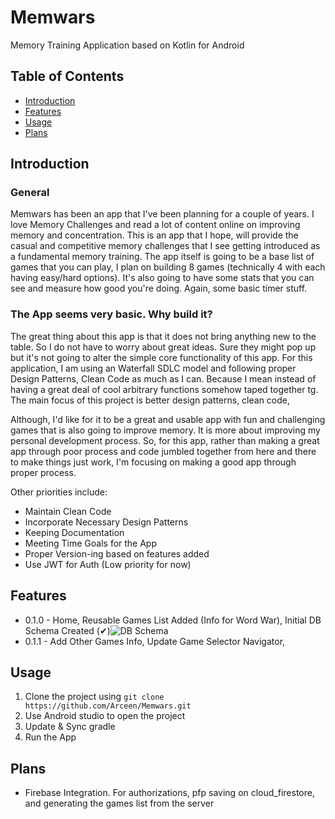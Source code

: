 # Memwars

Memory Training Application based on Kotlin for Android

## Table of Contents

- [Introduction](#introduction)
- [Features](#features)
- [Usage](#usage)
- [Plans](#usage)


## Introduction

### General

Memwars has been an app that I've been planning for a couple of years. I love Memory Challenges and read a lot of content online on improving memory and concentration.
This is an app that I hope, will provide the casual and competitive memory challenges that I see getting introduced as a fundamental memory training.
The app itself is going to be a base list of games that you can play, I plan on building 8 games (technically 4 with each having easy/hard options).
It's also going to have some stats that you can see and measure how good you're doing. Again, some basic timer stuff.


### The App seems very basic. Why build it?

The great thing about this app is that it does not bring anything new to the table. So I do not have to worry about great ideas. Sure they might pop up but it's not going to alter the simple core functionality of this app.
For this application, I am using an Waterfall SDLC model and following proper Design Patterns, Clean Code as much as I can.
Because I mean instead of having a great deal of cool arbitrary functions somehow taped together tg. The main focus of this project is better design patterns, clean code, 

Although, I'd like for it to be a great and usable app with fun and challenging games that is also going to improve memory. It is more about improving my personal development process.
So, for this app, rather than making a great app through poor process and code jumbled together from here and there to make things just work, I'm focusing on making a good app through proper process.

Other priorities include:
 - Maintain Clean Code
 - Incorporate Necessary Design Patterns 
 - Keeping Documentation 
 - Meeting Time Goals for the App 
 - Proper Version-ing based on features added
 - Use JWT for Auth (Low priority for now)

## Features

 - 0.1.0 - Home, Reusable Games List Added (Info for Word War), Initial DB Schema Created (✔)️![DB Schema](https://i.imgur.com/XGQboaD.png) 
 - 0.1.1 - Add Other Games Info, Update Game Selector Navigator,  

## Usage

1. Clone the project using `git clone https://github.com/Arceen/Memwars.git` 
2. Use Android studio to open the project
3. Update & Sync gradle
4. Run the App

## Plans

- Firebase Integration. For authorizations, pfp saving on cloud_firestore, and generating the games list from the server